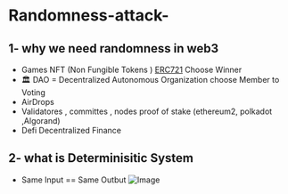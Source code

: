# Randomness-attack-
## 1- why we need randomness in web3
   * Games NFT (Non Fungible Tokens  ) [ERC721](https://docs.openzeppelin.com/contracts/3.x/erc721)  Choose Winner
   * 🏛️ DAO = Decentralized Autonomous Organization choose Member to Voting
   * AirDrops
   * Validatores , committes , nodes  proof of stake (ethereum2, polkadot ,Algorand)
   * Defi Decentralized Finance
## 2- what is Determinisitic System
   * Same Input == Same Outbut
     ![Image](https://github.com/user-attachments/assets/266e1bd8-ba9d-4746-a793-4fb934ed254b)
